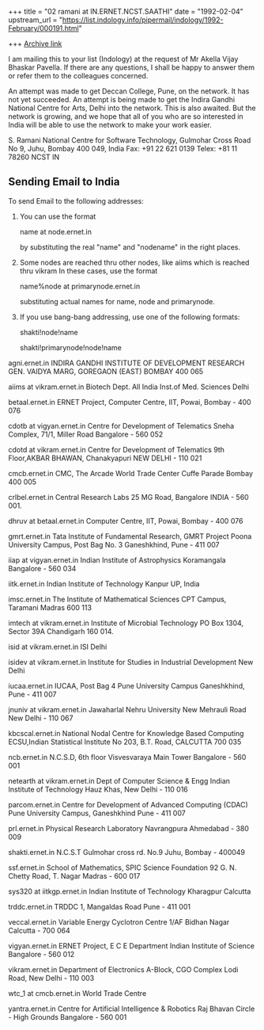 +++
title = "02 ramani at IN.ERNET.NCST.SAATHI"
date = "1992-02-04"
upstream_url = "https://list.indology.info/pipermail/indology/1992-February/000191.html"

+++
[Archive link](https://list.indology.info/pipermail/indology/1992-February/000191.html)



I am mailing this to your list (Indology) at the request of
Mr Akella Vijay Bhaskar Pavella. If there are
any questions, I shall be happy to answer them or refer them
to the colleagues concerned.

An attempt was made to get Deccan College, Pune, on the network.
It has not yet succeeded. An attempt is being made to get
the Indira Gandhi National Centre for Arts, Delhi into the
network. This is also awaited. But the network is growing, and
we hope that all of you who are so interested in India
will be able to use the network to make your work easier.

S. Ramani
National Centre for Software Technology,
Gulmohar Cross Road No 9, Juhu, Bombay 400 049, India
Fax: +91 22 621 0139 Telex:  +81 11 78260 NCST IN


Sending Email to India
----------------------

To send Email to the following addresses:

1) You can use the format

   name at node.ernet.in

   by substituting the real "name" and "nodename" in the right
   places.

2) Some nodes are reached thru other nodes, like aiims which is
   reached thru vikram
   In these cases, use the format

   name%node at primarynode.ernet.in

   substituting actual names for name, node and primarynode.

3) If you use bang-bang addressing, use one of the following
   formats:

   shakti!node!name

   shakti!primarynode!node!name


agni.ernet.in	INDIRA GANDHI INSTITUTE OF DEVELOPMENT RESEARCH
 GEN. VAIDYA MARG, GOREGAON (EAST)
 BOMBAY 400 065

aiims at vikram.ernet.in	Biotech Dept.
 All India Inst.of Med. Sciences
 Delhi

betaal.ernet.in	ERNET Project, Computer Centre,
 IIT, Powai,
 Bombay - 400 076

cdotb at vigyan.ernet.in	Centre for Development of Telematics
 Sneha Complex, 71/1, Miller Road
 Bangalore - 560 052

cdotd at vikram.ernet.in	Centre for Development of Telematics
 9th Floor,AKBAR BHAWAN, Chanakyapuri
 NEW DELHI - 110 021

cmcb.ernet.in	CMC, The Arcade World Trade Center
 Cuffe Parade
 Bombay 400 005

crlbel.ernet.in	Central Research Labs
 25 MG Road, Bangalore
 INDIA - 560 001.

dhruv at betaal.ernet.in	 Computer Centre,
  IIT, Powai,
  Bombay - 400 076

gmrt.ernet.in	Tata Institute of Fundamental Research, GMRT Project
 Poona University Campus, Post Bag No. 3
 Ganeshkhind, Pune - 411 007

iiap at vigyan.ernet.in	Indian Institute of Astrophysics
 Koramangala
 Bangalore -  560 034

iitk.ernet.in	Indian Institute of Technology
 Kanpur
 UP, India

imsc.ernet.in	The Institute of Mathematical Sciences
 CPT Campus, Taramani
 Madras 600 113

imtech at vikram.ernet.in	Institute of Microbial Technology
 PO Box 1304, Sector 39A
 Chandigarh 160 014.

isid at vikram.ernet.in	ISI
 Delhi

isidev at vikram.ernet.in	Institute for Studies in Industrial Development
 New Delhi

iucaa.ernet.in	IUCAA, Post Bag 4
 Pune University Campus
 Ganeshkhind, Pune - 411 007

jnuniv at vikram.ernet.in	Jawaharlal Nehru University
 New Mehrauli Road
 New Delhi - 110 067

kbcscal.ernet.in	National Nodal Centre for Knowledge Based Computing
 ECSU,Indian Statistical Institute
  No 203, B.T. Road, CALCUTTA 700 035

ncb.ernet.in	N.C.S.D, 6th floor
 Visvesvaraya Main Tower
 Bangalore - 560 001

netearth at vikram.ernet.in	Dept of Computer Science & Engg
 Indian Institute of Technology
 Hauz Khas, New Delhi - 110 016

parcom.ernet.in	Centre for Development of Advanced Computing (CDAC)
 Pune University Campus, Ganeshkhind
 Pune - 411 007

prl.ernet.in	Physical Research Laboratory
 Navrangpura
 Ahmedabad - 380 009

shakti.ernet.in	N.C.S.T
 Gulmohar cross rd. No.9
 Juhu, Bombay - 400049

ssf.ernet.in	School of Mathematics, SPIC Science Foundation
 92 G. N. Chetty Road, T. Nagar
 Madras - 600 017

sys320 at iitkgp.ernet.in	Indian Institute of Technology
 Kharagpur
 Calcutta

trddc.ernet.in	TRDDC
 1, Mangaldas Road
 Pune - 411 001

veccal.ernet.in	Variable Energy Cyclotron Centre
 1/AF Bidhan Nagar
 Calcutta - 700 064

vigyan.ernet.in	ERNET Project, E C E Department
 Indian Institute of Science
 Bangalore - 560 012

vikram.ernet.in	Department of Electronics
 A-Block, CGO Complex
 Lodi Road, New Delhi - 110 003

wtc_1 at cmcb.ernet.in	World Trade Centre

yantra.ernet.in	Centre for Artificial Intelligence & Robotics
 Raj Bhavan Circle - High Grounds
 Bangalore - 560 001




